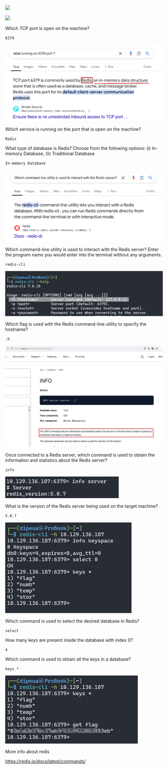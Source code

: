 ![](Redeemer/banner.png)

![](Redeemer/nmap.png)

Which TCP port is open on the machine?

```
6379
```

![](search.png)

Which service is running on the port that is open on the machine?

```
Redis
```

What type of database is Redis? Choose from the following options: (i) In-memory Database, (ii) Traditional Database

```
In-memory Database
```

![](search-redis-cli.png)

Which command-line utility is used to interact with the Redis server? Enter the program name you would enter into the terminal without any arguments.

```
redis-cli
```

![](options.png)

Which flag is used with the Redis command-line utility to specify the hostname?

```
-h
```

![](info.png)

Once connected to a Redis server, which command is used to obtain the information and statistics about the Redis server?

```
info
```

![](version.png)

What is the version of the Redis server being used on the target machine?

```
5.0.7
```

![](all.png)

Which command is used to select the desired database in Redis?

```
select
```

How many keys are present inside the database with index 0?

```
4
```

Which command is used to obtain all the keys in a database?

```
keys *
```

![](flag.png)

More info about redis

https://redis.io/docs/latest/commands/
